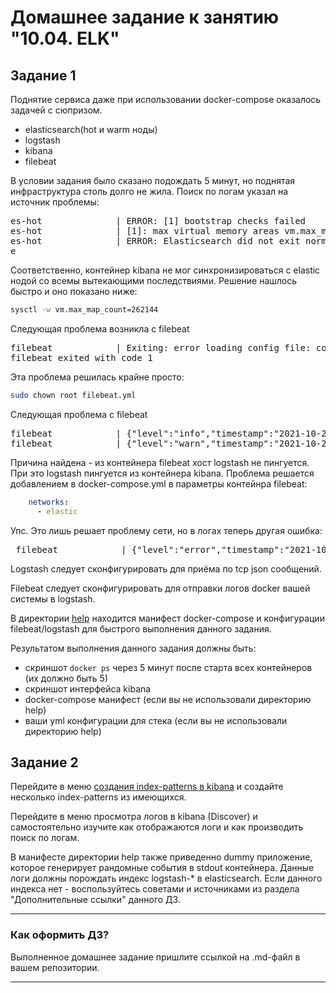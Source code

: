 # Домашнее задание к занятию "10.04. ELK"

<!--
## Дополнительные ссылки

При выполнении задания пользуйтесь вспомогательными ресурсами:

- [поднимаем elk в докер](https://www.elastic.co/guide/en/elastic-stack-get-started/current/get-started-docker.html)
- [поднимаем elk в докер с filebeat и докер логами](https://www.sarulabs.com/post/5/2019-08-12/sending-docker-logs-to-elasticsearch-and-kibana-with-filebeat.html)
- [конфигурируем logstash](https://www.elastic.co/guide/en/logstash/current/configuration.html)
- [плагины filter для logstash](https://www.elastic.co/guide/en/logstash/current/filter-plugins.html)
- [конфигурируем filebeat](https://www.elastic.co/guide/en/beats/libbeat/5.3/config-file-format.html)
- [привязываем индексы из elastic в kibana](https://www.elastic.co/guide/en/kibana/current/index-patterns.html)
- [как просматривать логи в kibana](https://www.elastic.co/guide/en/kibana/current/discover.html)
- [решение ошибки increase vm.max_map_count elasticsearch](https://stackoverflow.com/questions/42889241/how-to-increase-vm-max-map-count)

В процессе выполнения задания могут возникнуть также не указанные тут проблемы в зависимости от системы.

Используйте output stdout filebeat/kibana и api elasticsearch для изучения корня проблемы и ее устранения.

## Задание повышенной сложности

Не используйте директорию [help](./help) при выполнении домашнего задания.

-->

## Задание 1

Поднятие сервиса даже при использовании docker-compose оказалось задачей с сюпризом.
- elasticsearch(hot и warm ноды)
- logstash
- kibana
- filebeat

В условии задания было сказано подождать 5 минут, но поднятая инфраструктура столь долго не жила.
Поиск по логам указал на источник проблемы:
<pre>
es-hot              | ERROR: [1] bootstrap checks failed
es-hot              | [1]: max virtual memory areas vm.max_map_count [65530] is too low, increase to at least [262144]
es-hot              | ERROR: Elasticsearch did not exit normally - check the logs at /usr/share/elasticsearch/logs/es-docker-cluster.log
e</pre>

Соответственно, контейнер kibana не мог синхронизироваться с elastic нодой со всемы вытекающими последствиями. Решение нашлось быстро и оно показано ниже:

```bash
sysctl -w vm.max_map_count=262144
```

Следующая проблема возникла с filebeat
<pre>
filebeat            | Exiting: error loading config file: config file ("filebeat.yml") must be owned by the user identifier (uid=0) or root
filebeat exited with code 1
</pre>

Эта проблема решилась крайне просто:
```bash
sudo chown root filebeat.yml
```

Следующая проблема с filebeat
<pre>
filebeat            | {"level":"info","timestamp":"2021-10-20T11:32:58.284Z","caller":"pipeline/output.go:93","message":"Attempting to reconnect to backoff(async(tcp://logstash:5046)) with 11 reconnect attempt(s)"}
filebeat            | {"level":"warn","timestamp":"2021-10-20T11:33:00.900Z","caller":"transport/tcp.go:53","message":"DNS lookup failure \"logstash\": lookup logstash on 127.0.0.11:53: no such host"}
</pre>

Причина найдена - из контейнера filebeat хост logstash не пингуется. При это logstash пингуется из контейнера kibana. Проблема решается добавлением в docker-compose.yml в параметры контейнра filebeat: 
```yaml
    networks:
      - elastic
 ```
 Упс. Это лишь решает проблему сети, но в логах теперь другая ошибка:
 <pre>
 filebeat            | {"level":"error","timestamp":"2021-10-20T12:05:43.868Z","caller":"pipeline/output.go:100","message":"Failed to connect to backoff(async(tcp://logstash:5046)): dial tcp 172.19.0.4:5046: connect: connection refused"}
</pre>
 

Logstash следует сконфигурировать для приёма по tcp json сообщений.

Filebeat следует сконфигурировать для отправки логов docker вашей системы в logstash.

В директории [help](./help) находится манифест docker-compose и конфигурации filebeat/logstash для быстрого 
выполнения данного задания.

Результатом выполнения данного задания должны быть:
- скриншот `docker ps` через 5 минут после старта всех контейнеров (их должно быть 5)
- скриншот интерфейса kibana
- docker-compose манифест (если вы не использовали директорию help)
- ваши yml конфигурации для стека (если вы не использовали директорию help)

## Задание 2

Перейдите в меню [создания index-patterns  в kibana](http://localhost:5601/app/management/kibana/indexPatterns/create)
и создайте несколько index-patterns из имеющихся.

Перейдите в меню просмотра логов в kibana (Discover) и самостоятельно изучите как отображаются логи и как производить 
поиск по логам.

В манифесте директории help также приведенно dummy приложение, которое генерирует рандомные события в stdout контейнера.
Данные логи должны порождать индекс logstash-* в elasticsearch. Если данного индекса нет - воспользуйтесь советами 
и источниками из раздела "Дополнительные ссылки" данного ДЗ.
 
---

### Как оформить ДЗ?

Выполненное домашнее задание пришлите ссылкой на .md-файл в вашем репозитории.

---

 

